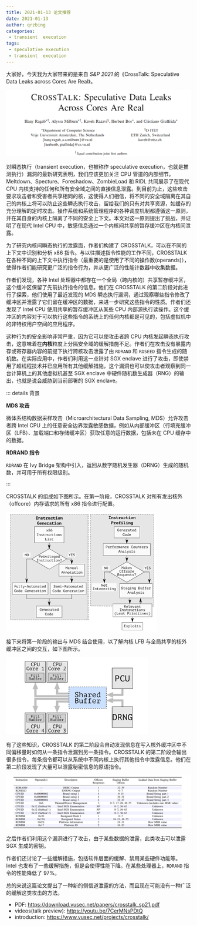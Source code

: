 ```yaml
---
title: 2021-01-13 论文推荐
date: 2021-01-13
author: qrzbing
categories:
 - transient  execution
tags:
 - speculative execution
 - transient  execution
---
```


大家好，今天我为大家带来的是来自 *S&P 2021* 的《CrossTalk: Speculative Data Leaks across Cores Are Real》。

![](./img/0113/1.png)

对瞬态执行（transient  execution，也被称作 speculative execution，也就是推测执行）漏洞的最新研究表明，我们应该更加关注 CPU 管道的内部细节。Meltdown、Specture、Foreshadow、ZombieLoad 和 RIDL 共同展示了在现代 CPU 内核支持的任何和所有安全域之间的直接信息泄露。到目前为止，这些攻击要求攻击者和受害者共享相同的核，这使得人们相信，将不同的安全域隔离在其自己的内核上将可以防止这些瞬态执行攻击，留给我们的只有对共享资源，如缓存的充分理解的定时攻击。操作系统和系统管理程序的各种调度机制都遵循这一原则，并在其自身的内核上隔离了不同的安全上下文。本文对这一原则提出了挑战，并证明了在现代 Intel CPU 中，敏感信息通过一个内核间共享的暂存缓冲区在内核间泄露。

为了研究内核间瞬态执行的泄露面，作者们构建了 CROSSTALK，可以在不同的上下文中识别和分析 x86 指令。与以往描述指令性能的工作不同，CROSSTALK 在各种不同的上下文中执行指令（最重要的是使用了不同的操作数(operands)），使得作者们能研究更广泛的指令行为，并从更广泛的性能计数器中收集数据。

作者们发现，各种 Intel 处理器中都存在一个全局（跨内核的）共享暂存缓冲区，这个缓冲区保留了先前执行指令的信息。他们在 CROSSTALK 的第二阶段对此进行了探索，他们使用了最近发现的 MDS 瞬态执行漏洞，通过观察哪些指令修改了缓冲区并泄露了它们留在缓冲区的数据，来进一步研究这些指令的性质。作者们还发现了 Intel CPU 使用共享的暂存缓冲区从某些 CPU 内部源执行读操作。这个缓冲区的内容对于可以执行这些指令的系统上的任何内核都是可见的，包括虚拟机中的非特权用户空间的应用程序。

这种行为的安全影响非常严重，因为它可以使攻击者跨 CPU 内核发起瞬态执行攻击，这意味着在**内核**粒度上分隔安全域的缓解措施不足。作者们在攻击没有暴露内存或寄存器内容的前提下执行跨核攻击泄露了由 `RDRAND` 和 `RDSEED` 指令生成的随机数。在实际应用中，作者们利用这一点针对 SGX enclave 进行了攻击，即使禁用了超线程技术并已应用所有其他缓解措施，这个漏洞也可以使攻击者观察到同一台计算机上的其他虚拟机甚至 SGX enclave 中硬件随机数生成器（RNG）的输出，也就是说会威胁到当前部署的 SGX enclave。

::: details 背景

**MDS 攻击**

微体系结构数据采样攻击（Microarchitectural Data Sampling, MDS）允许攻击者跨 Intel CPU 上的任意安全边界泄露敏感数据，例如从内部缓冲区（行填充缓冲区（LFB）、加载端口和存储缓冲区）获取任意的运行数据，包括未在 CPU 缓存中的数据。

**RDRAND 指令**

`RDRAND` 在 Ivy Bridge 架构中引入，返回从数字随机发生器（DRNG）生成的随机数，并可用于所有权限级别。

:::

CROSSTALK 的组成如下图所示。在第一阶段，CROSSTALK 对所有发出核外（offcore）内存请求的所有 x86 指令进行配置。

<img src="./img/0113/2.png" style="zoom:67%;" />

接下来将第一阶段的输出与 MDS 结合使用，以了解内核 LFB 与全局共享的核外缓冲区之间的交互，如下图所示。

<img src="./img/0113/3.png" style="zoom:67%;" />

有了这些知识，CROSSTALK 的第二阶段会自动发现信息在写入核外缓冲区中不同偏移量时如何从一条指令泄漏到另一条指令。CROSSTALK 的第二阶段会输出很多指令，每条指令都可以从系统中不同内核上执行其他指令中泄露信息。他们在第二阶段发现了大量可以泄露秘密信息的原语指令。

<img src="./img/0113/4.png" style="zoom:80%;" />

之后作者们利用这个漏洞进行了攻击，由于某些数据的泄露，此类攻击可以泄露 SGX 生成的密钥。

作者们还讨论了一些缓解措施，包括软件层面的缓解、禁用某些硬件功能等。Intel 也发布了一些缓解措施，但是会使得性能下降。在某些处理器上，`RDRAND` 指令的性能降低了 97%。

总的来说这篇论文提出了一种新的侧信道泄露的方法，而且现在可能没有一种广泛的缓解这类攻击的方法。

- PDF: <https://download.vusec.net/papers/crosstalk_sp21.pdf>
- videos(talk preview): <https://youtu.be/7CerMNsPDtQ>
- introduction: <https://www.vusec.net/projects/crosstalk/>
